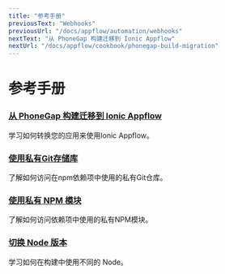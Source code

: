 ```yaml
---
title: "参考手册"
previousText: "Webhooks"
previousUrl: "/docs/appflow/automation/webhooks"
nextText: "从 PhoneGap 构建迁移到 Ionic Appflow"
nextUrl: "/docs/appflow/cookbook/phonegap-build-migration"
---
```


# 参考手册

### [从 PhoneGap 构建迁移到 Ionic Appflow](/docs/appflow/cookbook/phonegap-build-migration)

学习如何转换您的应用来使用Ionic Appflow。

### [使用私有Git存储库](/docs/appflow/cookbook/private_git)

了解如何访问在npm依赖项中使用的私有Git仓库。

### [使用私有 NPM 模块](/docs/appflow/cookbook/private_npm)

了解如何访问依赖项中使用的私有NPM模块。

### [切换 Node 版本](/docs/appflow/cookbook/switch_node_version)

学习如何在构建中使用不同的 Node。